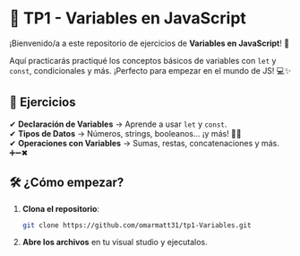 # 🚀 TP1 - Variables en JavaScript  

¡Bienvenido/a a este repositorio de ejercicios de **Variables en JavaScript**! 🌟  

Aquí practicarás practiqué los conceptos básicos de variables con `let` y `const`, condicionales y más. ¡Perfecto para empezar en el mundo de JS! 💻✨  

## 📝 Ejercicios  

✔ **Declaración de Variables** → Aprende a usar `let` y `const`.  
✔ **Tipos de Datos** → Números, strings, booleanos... ¡y más! 🔢📜  
✔ **Operaciones con Variables** → Sumas, restas, concatenaciones y más. ➕➖✖  

## 🛠️ ¿Cómo empezar?  

1. **Clona el repositorio**:  
   ```bash
   git clone https://github.com/omarmatt31/tp1-Variables.git
   ```  
2. **Abre los archivos** en tu visual studio y ejecutalos.  
  